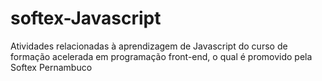 # softex-Javascript
Atividades relacionadas à aprendizagem de Javascript do curso de formação acelerada em programação front-end, o qual é promovido pela Softex Pernambuco
